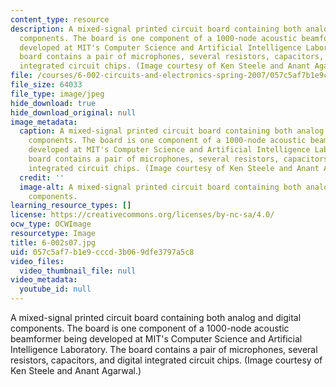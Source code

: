 ```yaml
---
content_type: resource
description: A mixed-signal printed circuit board containing both analog and digital
  components. The board is one component of a 1000-node acoustic beamformer being
  developed at MIT's Computer Science and Artificial Intelligence Laboratory. The
  board contains a pair of microphones, several resistors, capacitors, and digital
  integrated circuit chips. (Image courtesy of Ken Steele and Anant Agarwal.)
file: /courses/6-002-circuits-and-electronics-spring-2007/057c5af7b1e9cccd3b069dfe3797a5c8_6-002s07.jpg
file_size: 64033
file_type: image/jpeg
hide_download: true
hide_download_original: null
image_metadata:
  caption: A mixed-signal printed circuit board containing both analog and digital
    components. The board is one component of a 1000-node acoustic beamformer being
    developed at MIT's Computer Science and Artificial Intelligence Laboratory. The
    board contains a pair of microphones, several resistors, capacitors, and digital
    integrated circuit chips. (Image courtesy of Ken Steele and Anant Agarwal.)
  credit: ''
  image-alt: A mixed-signal printed circuit board containing both analog and digital
    components.
learning_resource_types: []
license: https://creativecommons.org/licenses/by-nc-sa/4.0/
ocw_type: OCWImage
resourcetype: Image
title: 6-002s07.jpg
uid: 057c5af7-b1e9-cccd-3b06-9dfe3797a5c8
video_files:
  video_thumbnail_file: null
video_metadata:
  youtube_id: null
---
```

A mixed-signal printed circuit board containing both analog and digital components. The board is one component of a 1000-node acoustic beamformer being developed at MIT's Computer Science and Artificial Intelligence Laboratory. The board contains a pair of microphones, several resistors, capacitors, and digital integrated circuit chips. (Image courtesy of Ken Steele and Anant Agarwal.)